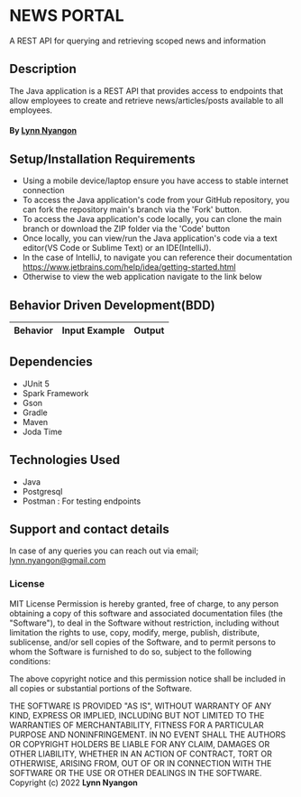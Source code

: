 # NEWS PORTAL
A REST API for querying and retrieving scoped news and information

## Description
The Java application is a REST API that provides access to endpoints that allow employees to create and retrieve news/articles/posts available to all employees. 

#### By **[Lynn Nyangon](https://github.com/AnnaL001)**

## Setup/Installation Requirements

- Using a mobile device/laptop ensure you have access to stable internet connection
- To access the Java application's code from your GitHub repository, you can fork the repository main's branch via the 'Fork' button.
- To access the Java application's code locally, you can clone the main branch or download the ZIP folder via the 'Code' button
- Once locally, you can view/run the Java application's code via a text editor(VS Code or Sublime Text) or an IDE(IntelliJ).
- In the case of IntelliJ, to navigate you can reference their documentation https://www.jetbrains.com/help/idea/getting-started.html
- Otherwise to view the web application navigate to the link below <br>

## Behavior Driven Development(BDD)
| **Behavior**                              | **Input Example**                           | **Output**                                                         |
|-------------------------------------------|:--------------------------------------------|:-------------------------------------------------------------------|

## Dependencies

- JUnit 5 
- Spark Framework
- Gson
- Gradle
- Maven
- Joda Time

## Technologies Used
- Java 
- Postgresql
- Postman : For testing endpoints

## Support and contact details

In case of any queries you can reach out via email; lynn.nyangon@gmail.com

### License

MIT License
Permission is hereby granted, free of charge, to any person obtaining a copy
of this software and associated documentation files (the "Software"), to deal
in the Software without restriction, including without limitation the rights
to use, copy, modify, merge, publish, distribute, sublicense, and/or sell
copies of the Software, and to permit persons to whom the Software is
furnished to do so, subject to the following conditions:

The above copyright notice and this permission notice shall be included in all
copies or substantial portions of the Software.

THE SOFTWARE IS PROVIDED "AS IS", WITHOUT WARRANTY OF ANY KIND, EXPRESS OR
IMPLIED, INCLUDING BUT NOT LIMITED TO THE WARRANTIES OF MERCHANTABILITY,
FITNESS FOR A PARTICULAR PURPOSE AND NONINFRINGEMENT. IN NO EVENT SHALL THE
AUTHORS OR COPYRIGHT HOLDERS BE LIABLE FOR ANY CLAIM, DAMAGES OR OTHER
LIABILITY, WHETHER IN AN ACTION OF CONTRACT, TORT OR OTHERWISE, ARISING FROM,
OUT OF OR IN CONNECTION WITH THE SOFTWARE OR THE USE OR OTHER DEALINGS IN THE
SOFTWARE.<br>
Copyright (c) 2022 **Lynn Nyangon**
